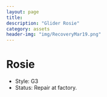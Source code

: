 ```yaml
---
layout: page
title:
description: "Glider Rosie"
category: assets
header-img: "img/RecoveryMar19.png"
---
```


# Rosie

  - Style: G3
  - Status: Repair at factory.
